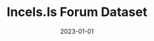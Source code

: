 ---
title: "Incels.Is Forum Dataset"
collection: publications
permalink: /publication/2023-01-01-IncelsIs-Forum-Dataset
date: 2023-01-01
venue: 'GESIS Data Archive'
citation: ' Lion Wedel, &quot;Incels.Is Forum Dataset.&quot; GESIS Data Archive, 2023.'
doi: '10.7802/2485'
---